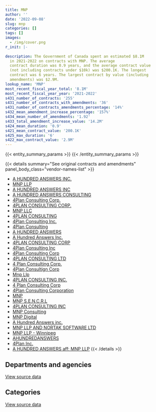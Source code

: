 ```yaml
---
title: MNP
author: ''
date: '2022-09-08'
slug: mnp
categories: []
tags: []
images:
  - /img/cover.png
r_init: |-
  
description: The Government of Canada spent an estimated $8.1M
  in 2021-2022 on contracts with MNP. The average
  contract duration was 0.9 years, and the average contract value
  (not including contracts under $10k) was $200.1K. The longest
  contract was 6 years. The largest contract by value (including
  amendments) was $2.9M.
lookup_name: 'MNP'
most_recent_fiscal_year_total: '8.1M'
most_recent_fiscal_year_year: '2021-2022'
s431_number_of_contracts: '255'
s431_number_of_contracts_with_amendments: '36'
s431_number_of_contracts_amendments_percentage: '14%'
s432_mean_amendment_increase_percentage: '157%'
s434_mean_number_of_amendments: '1.92'
s433_total_amendment_increase_value: '14.2M'
s424_mean_duration: '0.9'
s421_mean_contract_value: '200.1K'
s425_max_duration: '6'
s422_max_contract_value: '2.9M'
---
```


<script src="/rmarkdown-libs/htmlwidgets/htmlwidgets.js"></script>
<link href="/rmarkdown-libs/datatables-css/datatables-crosstalk.css" rel="stylesheet" />
<script src="/rmarkdown-libs/datatables-binding/datatables.js"></script>
<script src="/rmarkdown-libs/jquery/jquery-3.6.0.min.js"></script>
<link href="/rmarkdown-libs/dt-core-bootstrap/css/dataTables.bootstrap.min.css" rel="stylesheet" />
<link href="/rmarkdown-libs/dt-core-bootstrap/css/dataTables.bootstrap.extra.css" rel="stylesheet" />
<script src="/rmarkdown-libs/dt-core-bootstrap/js/jquery.dataTables.min.js"></script>
<script src="/rmarkdown-libs/dt-core-bootstrap/js/dataTables.bootstrap.min.js"></script>
<link href="/rmarkdown-libs/crosstalk/css/crosstalk.min.css" rel="stylesheet" />
<script src="/rmarkdown-libs/crosstalk/js/crosstalk.min.js"></script>
<script src="/rmarkdown-libs/htmlwidgets/htmlwidgets.js"></script>
<link href="/rmarkdown-libs/datatables-css/datatables-crosstalk.css" rel="stylesheet" />
<script src="/rmarkdown-libs/datatables-binding/datatables.js"></script>
<script src="/rmarkdown-libs/jquery/jquery-3.6.0.min.js"></script>
<link href="/rmarkdown-libs/dt-core-bootstrap/css/dataTables.bootstrap.min.css" rel="stylesheet" />
<link href="/rmarkdown-libs/dt-core-bootstrap/css/dataTables.bootstrap.extra.css" rel="stylesheet" />
<script src="/rmarkdown-libs/dt-core-bootstrap/js/jquery.dataTables.min.js"></script>
<script src="/rmarkdown-libs/dt-core-bootstrap/js/dataTables.bootstrap.min.js"></script>
<link href="/rmarkdown-libs/crosstalk/css/crosstalk.min.css" rel="stylesheet" />
<script src="/rmarkdown-libs/crosstalk/js/crosstalk.min.js"></script>

{{< entity_summary_params >}}
{{< /entity_summary_params >}}

{{< details summary="See original contracts and amendments" panel_body_class="vendor-names-list" >}}
- [A HUNDRED ANSWERS INC.](https://search.open.canada.ca/en/ct/?sort=contract_value_f%20desc&page=1&search_text=%22A%20HUNDRED%20ANSWERS%20INC.%22)
- [MNP LLP](https://search.open.canada.ca/en/ct/?sort=contract_value_f%20desc&page=1&search_text=%22MNP%20LLP%22)
- [A HUNDRED ANSWERS INC](https://search.open.canada.ca/en/ct/?sort=contract_value_f%20desc&page=1&search_text=%22A%20HUNDRED%20ANSWERS%20INC%22)
- [A HUNDRED ANSWERS CONSULTING](https://search.open.canada.ca/en/ct/?sort=contract_value_f%20desc&page=1&search_text=%22A%20HUNDRED%20ANSWERS%20CONSULTING%22)
- [4Plan Consulting Corp.](https://search.open.canada.ca/en/ct/?sort=contract_value_f%20desc&page=1&search_text=%224Plan%20Consulting%20Corp.%22)
- [4PLAN CONSULTING CORP.](https://search.open.canada.ca/en/ct/?sort=contract_value_f%20desc&page=1&search_text=%224PLAN%20CONSULTING%20CORP.%22)
- [MNP LLC](https://search.open.canada.ca/en/ct/?sort=contract_value_f%20desc&page=1&search_text=%22MNP%20LLC%22)
- [4PLAN CONSULTING](https://search.open.canada.ca/en/ct/?sort=contract_value_f%20desc&page=1&search_text=%224PLAN%20CONSULTING%22)
- [4Plan Consulting Inc.](https://search.open.canada.ca/en/ct/?sort=contract_value_f%20desc&page=1&search_text=%224Plan%20Consulting%20Inc.%22)
- [4Plan Consulting](https://search.open.canada.ca/en/ct/?sort=contract_value_f%20desc&page=1&search_text=%224Plan%20Consulting%22)
- [A HUNDRED ANSWERS](https://search.open.canada.ca/en/ct/?sort=contract_value_f%20desc&page=1&search_text=%22A%20HUNDRED%20ANSWERS%22)
- [A Hundred Answers Inc.](https://search.open.canada.ca/en/ct/?sort=contract_value_f%20desc&page=1&search_text=%22A%20Hundred%20Answers%20Inc.%22)
- [4PLAN CONSULTING CORP](https://search.open.canada.ca/en/ct/?sort=contract_value_f%20desc&page=1&search_text=%224PLAN%20CONSULTING%20CORP%22)
- [4Plan Consulting Inc](https://search.open.canada.ca/en/ct/?sort=contract_value_f%20desc&page=1&search_text=%224Plan%20Consulting%20Inc%22)
- [4Plan Consulting Corp](https://search.open.canada.ca/en/ct/?sort=contract_value_f%20desc&page=1&search_text=%224Plan%20Consulting%20Corp%22)
- [4PLAN CONSULTING LTD](https://search.open.canada.ca/en/ct/?sort=contract_value_f%20desc&page=1&search_text=%224PLAN%20CONSULTING%20LTD%22)
- [4 Plan Consulting Corp.](https://search.open.canada.ca/en/ct/?sort=contract_value_f%20desc&page=1&search_text=%224%20Plan%20Consulting%20Corp.%22)
- [4Plan Consultign Corp](https://search.open.canada.ca/en/ct/?sort=contract_value_f%20desc&page=1&search_text=%224Plan%20Consultign%20Corp%22)
- [Mnp Llp](https://search.open.canada.ca/en/ct/?sort=contract_value_f%20desc&page=1&search_text=%22Mnp%20Llp%22)
- [4PLAN CONSULTING INC.](https://search.open.canada.ca/en/ct/?sort=contract_value_f%20desc&page=1&search_text=%224PLAN%20CONSULTING%20INC.%22)
- [4 Plan Consulting Corp](https://search.open.canada.ca/en/ct/?sort=contract_value_f%20desc&page=1&search_text=%224%20Plan%20Consulting%20Corp%22)
- [4Plan Consulting Corporation](https://search.open.canada.ca/en/ct/?sort=contract_value_f%20desc&page=1&search_text=%224Plan%20Consulting%20Corporation%22)
- [MNP](https://search.open.canada.ca/en/ct/?sort=contract_value_f%20desc&page=1&search_text=%22MNP%22)
- [MNP S.E.N.C.R.L](https://search.open.canada.ca/en/ct/?sort=contract_value_f%20desc&page=1&search_text=%22MNP%20S.E.N.C.R.L%22)
- [4PLAN CONSULTING INC](https://search.open.canada.ca/en/ct/?sort=contract_value_f%20desc&page=1&search_text=%224PLAN%20CONSULTING%20INC%22)
- [MNP Consulting](https://search.open.canada.ca/en/ct/?sort=contract_value_f%20desc&page=1&search_text=%22MNP%20Consulting%22)
- [MNP Digital](https://search.open.canada.ca/en/ct/?sort=contract_value_f%20desc&page=1&search_text=%22MNP%20Digital%22)
- [A Hundred Answers inc.](https://search.open.canada.ca/en/ct/?sort=contract_value_f%20desc&page=1&search_text=%22A%20Hundred%20Answers%20inc.%22)
- [MNP LLP AND NORTAK SOFTWARE LTD](https://search.open.canada.ca/en/ct/?sort=contract_value_f%20desc&page=1&search_text=%22MNP%20LLP%20AND%20NORTAK%20SOFTWARE%20LTD%22)
- [MNP LLP - Winnipeg](https://search.open.canada.ca/en/ct/?sort=contract_value_f%20desc&page=1&search_text=%22%0aMNP%20LLP%20-%20Winnipeg%22)
- [AHUNDREDANSWERS](https://search.open.canada.ca/en/ct/?sort=contract_value_f%20desc&page=1&search_text=%22AHUNDREDANSWERS%22)
- [4Plan Inc.](https://search.open.canada.ca/en/ct/?sort=contract_value_f%20desc&page=1&search_text=%224Plan%20Inc.%22)
- [A HUNDRED ANSWERS aff: MNP LLP](https://search.open.canada.ca/en/ct/?sort=contract_value_f%20desc&page=1&search_text=%22A%20HUNDRED%20ANSWERS%20aff%3a%20MNP%20LLP%22)
{{< /details >}}

## Departments and agencies

<div id="htmlwidget-1" style="width:100%;height:auto;" class="datatables html-widget"></div>
<script type="application/json" data-for="htmlwidget-1">{"x":{"style":"bootstrap","filter":"none","vertical":false,"data":[["<a href=\"/departments/aafc-aac/\">Agriculture and Agri-Food Canada<\/a>","<a href=\"/departments/aandc-aadnc/\">Crown-Indigenous Relations and Northern Affairs Canada<\/a>","<a href=\"/departments/acoa-apeca/\">Atlantic Canada Opportunities Agency<\/a>","<a href=\"/departments/cas-satj/\">Courts Administration Service<\/a>","<a href=\"/departments/casdo-ocena/\">Accessibility Standards Canada<\/a>","<a href=\"/departments/cbsa-asfc/\">Canada Border Services Agency<\/a>","<a href=\"/departments/cer-rec/\">Canada Energy Regulator<\/a>","<a href=\"/departments/cfia-acia/\">Canadian Food Inspection Agency<\/a>","<a href=\"/departments/cic/\">Immigration, Refugees and Citizenship Canada<\/a>","<a href=\"/departments/cics-scic/\">Canadian Intergovernmental Conference Secretariat<\/a>","<a href=\"/departments/cihr-irsc/\">Canadian Institutes of Health Research<\/a>","<a href=\"/departments/cnsc-ccsn/\">Canadian Nuclear Safety Commission<\/a>","<a href=\"/departments/cra-arc/\">Canada Revenue Agency<\/a>","<a href=\"/departments/crtc/\">Canadian Radio-television and Telecommunications Commission<\/a>","<a href=\"/departments/csa-asc/\">Canadian Space Agency<\/a>","<a href=\"/departments/csc-scc/\">Correctional Service of Canada<\/a>","<a href=\"/departments/csps-efpc/\">Canada School of Public Service<\/a>","<a href=\"/departments/dfatd-maecd/\">Global Affairs Canada<\/a>","<a href=\"/departments/dfo-mpo/\">Fisheries and Oceans Canada<\/a>","<a href=\"/departments/dnd-mdn/\">National Defence<\/a>","<a href=\"/departments/ec/\">Environment and Climate Change Canada<\/a>","<a href=\"/departments/esdc-edsc/\">Employment and Social Development Canada<\/a>","<a href=\"/departments/fintrac-canafe/\">Financial Transactions and Reports Analysis Centre of Canada<\/a>","<a href=\"/departments/fja-cmf/\">Office of the Commissioner for Federal Judicial Affairs Canada<\/a>","<a href=\"/departments/hc-sc/\">Health Canada<\/a>","<a href=\"/departments/ic/\">Innovation, Science and Economic Development Canada<\/a>","<a href=\"/departments/infc/\">Infrastructure Canada<\/a>","<a href=\"/departments/isc-sac/\">Indigenous Services Canada<\/a>","<a href=\"/departments/jus/\">Department of Justice Canada<\/a>","<a href=\"/departments/lac-bac/\">Library and Archives Canada<\/a>","<a href=\"/departments/nrc-cnrc/\">National Research Council Canada<\/a>","<a href=\"/departments/nrcan-rncan/\">Natural Resources Canada<\/a>","<a href=\"/departments/nserc-crsng/\">Natural Sciences and Engineering Research Council of Canada<\/a>","<a href=\"/departments/opc-cpvp/\">Office of the Privacy Commissioner of Canada<\/a>","<a href=\"/departments/osfi-bsif/\">Office of the Superintendent of Financial Institutions Canada<\/a>","<a href=\"/departments/pc/\">Parks Canada<\/a>","<a href=\"/departments/pch/\">Canadian Heritage<\/a>","<a href=\"/departments/pco-bcp/\">Privy Council Office<\/a>","<a href=\"/departments/phac-aspc/\">Public Health Agency of Canada<\/a>","<a href=\"/departments/pwgsc-tpsgc/\">Public Services and Procurement Canada<\/a>","<a href=\"/departments/rcmp-grc/\">Royal Canadian Mounted Police<\/a>","<a href=\"/departments/ssc-spc/\">Shared Services Canada<\/a>","<a href=\"/departments/statcan/\">Statistics Canada<\/a>","<a href=\"/departments/tbs-sct/\">Treasury Board of Canada Secretariat<\/a>","<a href=\"/departments/tc/\">Transport Canada<\/a>","<a href=\"/departments/vac-acc/\">Veterans Affairs Canada<\/a>","<a href=\"/departments/wage/\">Department for Women and Gender Equality<\/a>","<a href=\"/departments/wd-deo/\">Western Economic Diversification Canada<\/a>"],[111626.67,0,null,16950,null,231482.49,null,8888.03,14199.26,null,null,213422.34,null,null,null,16814.4,11241.95,383203.88,1599.8,188875.16,null,1545335.37,null,null,null,30805.49,null,93613.29,85021.2,null,null,0,2019567.21,24995.57,121928.65,36750,212834.82,null,null,2536900.64,15015,226806.6,null,135152.71,49859.89,114813.44,null,null],[472127.6,15924.58,null,null,null,220558.83,null,26664.08,null,45832.8,10262.74,214007.06,null,null,null,53339.75,82548.05,329326.91,148073.54,172119.93,21000,1023436.33,133214.08,null,49042,11010.17,16950,17325,null,null,24860,445.81,1904971.93,null,122262.7,69919.5,null,47546.45,102773.23,1623375.74,230884.62,78671.8,null,279628.85,93600,1370005.56,null,135286.35],[616852.9,106811.17,null,null,17530.86,94563.96,null,13089.55,null,null,15884.04,77632.78,26894,22600,null,5750.81,null,316035.43,46759.3,38771.97,null,246037.8,362859.24,null,null,null,null,37361.75,null,null,32544,284086.6,1342910.43,null,121928.65,202765.69,null,63236.89,328939.54,1613948.59,73615.38,528891.04,null,55918.28,32035.5,1235565.36,null,110260.86],[1627459.69,0,79091.25,null,22469.14,106509.92,189261.05,33441.14,null,null,15413.2,235869.08,18196.8,null,50660.86,12745.03,null,395896.29,25956,40000,null,419343.51,181926.69,39956.8,69212.5,null,null,43981.25,null,24150,20451.52,320032.46,1595028.69,null,null,79419.38,null,15776.66,535263.42,461159.87,null,612677.21,10030.12,155223.53,26029.1,619475.24,35412.3,null]],"container":"<table class=\"table table-striped table-hover row-border order-column display\">\n  <thead>\n    <tr>\n      <th>Department<\/th>\n      <th>2018-2019<\/th>\n      <th>2019-2020<\/th>\n      <th>2020-2021<\/th>\n      <th>2021-2022<\/th>\n    <\/tr>\n  <\/thead>\n<\/table>","options":{"order":[[4,"desc"]],"pageLength":10,"autoWidth":true,"columnDefs":[{"targets":1,"render":"function(data, type, row, meta) {\n    return type !== 'display' ? data : DTWidget.formatCurrency(data, \"$\", 2, 3, \",\", \".\", true, null);\n  }"},{"targets":2,"render":"function(data, type, row, meta) {\n    return type !== 'display' ? data : DTWidget.formatCurrency(data, \"$\", 2, 3, \",\", \".\", true, null);\n  }"},{"targets":3,"render":"function(data, type, row, meta) {\n    return type !== 'display' ? data : DTWidget.formatCurrency(data, \"$\", 2, 3, \",\", \".\", true, null);\n  }"},{"targets":4,"render":"function(data, type, row, meta) {\n    return type !== 'display' ? data : DTWidget.formatCurrency(data, \"$\", 2, 3, \",\", \".\", true, null);\n  }"},{"width":"16%","targets":[1,2,3,4]},{"className":"dt-right","targets":[1,2,3,4]}],"orderClasses":false}},"evals":["options.columnDefs.0.render","options.columnDefs.1.render","options.columnDefs.2.render","options.columnDefs.3.render"],"jsHooks":[]}</script>
<p class="text-right">
<a href="https://github.com/GoC-Spending/contracts-data/tree/main/data/out/vendors/mnp/summary_by_fiscal_year_by_department.csv" class="source-data-link btn btn-link">View source data</a>
</p>

## Categories

<div id="htmlwidget-2" style="width:100%;height:auto;" class="datatables html-widget"></div>
<script type="application/json" data-for="htmlwidget-2">{"x":{"style":"bootstrap","filter":"none","vertical":false,"data":[["<a href=\"/categories/facilities_and_construction/\">Facilities and construction<\/a>","<a href=\"/categories/defence/\">Defence<\/a>","<a href=\"/categories/professional_services/\">Professional services<\/a>","<a href=\"/categories/information_technology/\">Information technology<\/a>","<a href=\"/categories/medical/\">Medical<\/a>","<a href=\"/categories/human_capital/\">Human capital<\/a>"],[1599.8,67318.38,4214524.21,4070648.18,93613.29,null],[122123.2,null,3892178.33,5065854.94,null,66839.5],[null,null,3774390.29,4266105.31,31586.75,null],[42833.7,null,3848444.54,4114460.22,43981.25,67800]],"container":"<table class=\"table table-striped table-hover row-border order-column display\">\n  <thead>\n    <tr>\n      <th>Category<\/th>\n      <th>2018-2019<\/th>\n      <th>2019-2020<\/th>\n      <th>2020-2021<\/th>\n      <th>2021-2022<\/th>\n    <\/tr>\n  <\/thead>\n<\/table>","options":{"order":[[4,"desc"]],"dom":"t","pageLength":30,"autoWidth":true,"columnDefs":[{"targets":1,"render":"function(data, type, row, meta) {\n    return type !== 'display' ? data : DTWidget.formatCurrency(data, \"$\", 2, 3, \",\", \".\", true, null);\n  }"},{"targets":2,"render":"function(data, type, row, meta) {\n    return type !== 'display' ? data : DTWidget.formatCurrency(data, \"$\", 2, 3, \",\", \".\", true, null);\n  }"},{"targets":3,"render":"function(data, type, row, meta) {\n    return type !== 'display' ? data : DTWidget.formatCurrency(data, \"$\", 2, 3, \",\", \".\", true, null);\n  }"},{"targets":4,"render":"function(data, type, row, meta) {\n    return type !== 'display' ? data : DTWidget.formatCurrency(data, \"$\", 2, 3, \",\", \".\", true, null);\n  }"},{"width":"16%","targets":[1,2,3,4]},{"className":"dt-right","targets":[1,2,3,4]}],"orderClasses":false,"lengthMenu":[10,25,30,50,100]}},"evals":["options.columnDefs.0.render","options.columnDefs.1.render","options.columnDefs.2.render","options.columnDefs.3.render"],"jsHooks":[]}</script>
<p class="text-right">
<a href="https://github.com/GoC-Spending/contracts-data/tree/main/data/out/vendors/mnp/summary_by_fiscal_year_by_category.csv" class="source-data-link btn btn-link">View source data</a>
</p>
